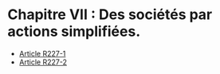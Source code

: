 # Chapitre VII : Des sociétés par actions simplifiées.

- [Article R227-1](article-r227-1.md)
- [Article R227-2](article-r227-2.md)
